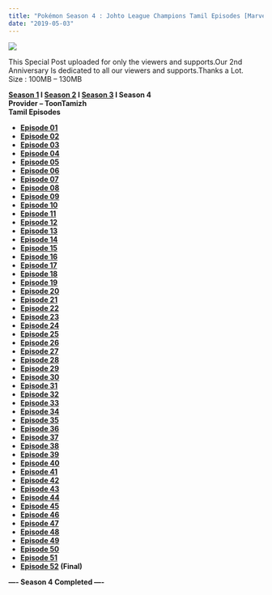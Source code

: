 ```yaml
---
title: "Pokémon Season 4 : Johto League Champions Tamil Episodes [Marvel HQ Tamil]"
date: "2019-05-03"
---
```


[![](https://3.bp.blogspot.com/-cwMat3xd2ew/XLV22ScsRyI/AAAAAAAAAd8/cUZ_jO1rmoYAiPcI0EVnLQDB1Fy_zL9SwCEwYBhgL/s1600/pokemon-go.jpg)](https://3.bp.blogspot.com/-cwMat3xd2ew/XLV22ScsRyI/AAAAAAAAAd8/cUZ_jO1rmoYAiPcI0EVnLQDB1Fy_zL9SwCEwYBhgL/s1600/pokemon-go.jpg)

This Special Post uploaded for only the viewers and supports.Our 2nd Anniversary Is dedicated to all our viewers and supports.Thanks a Lot.  
Size : 100MB – 130MB

**[Season 1](https://toonnetworktamil2.blogspot.com/2019/05/pokemon-season-1-indigo-league-tamil.html) I [Season 2](https://toonnetworktamil2.blogspot.com/2019/05/pokemon-season-2-adventures-on-orange.html) I [Season 3](https://toonnetworktamil2.blogspot.com/2019/04/pokemon-season-3-johto-journeys-tamil.html) I Season 4**  
**Provider – ToonTamizh**  
**Tamil Episodes**

- **[Episode 01](https://clk.ink/a7WQPY)**
- **[Episode 02](https://clk.ink/8FIqogLy)**
- **[Episode 03](https://clk.ink/jEbCQblB)**
- **[Episode 04](https://clk.ink/mEDNC1O)**
- **[Episode 05](https://clk.ink/FI3B)**
- **[Episode 06](https://clk.ink/2Wv1NDn)**
- **[Episode 07](https://clk.ink/z2HrB)**
- **[Episode 08](https://clk.ink/UFDm76TB)**
- **[Episode 09](https://clk.ink/aczDxOn)**
- **[Episode 10](https://clk.ink/oY49O6B)**
- **[Episode 11](https://clk.ink/nsdo)**
- **[Episode 12](https://clk.ink/pdOUhBFQ)**
- **[Episode 13](https://clk.ink/vUwnE7)**
- **[Episode 14](https://clk.ink/qmHgeuV)**
- **[Episode 15](https://clk.ink/LaIDe)**
- **[Episode 16](https://clk.ink/lWIqwJuI)**
- **[Episode 17](https://clk.ink/bONmDieD)**
- **[Episode 18](https://clk.ink/TtyLhpSl)**
- **[Episode 19](https://clk.ink/SHYV)**
- **[Episode 20](https://clk.ink/Jbc8dm)**
- **[Episode 21](https://clk.ink/J738p)**
- **[Episode 22](https://clk.ink/0DCXS1)**
- **[Episode 23](https://clk.ink/z63Tkgab)**
- **[Episode 24](https://clk.ink/93pvUpz)**
- **[Episode 25](https://clk.ink/mHgTZr6A)**
- **[Episode 26](https://clk.ink/dsJMx)**
- **[Episode 27](https://clk.ink/kYvi)**
- **[Episode 28](https://clk.ink/caDJs)**
- **[Episode 29](https://clk.ink/DrqhyYVu)**
- **[Episode 30](https://clk.ink/usDrvRAa)**
- **[Episode 31](https://clk.ink/eNEQj5Z)**
- **[Episode 32](https://clk.ink/0r9evcD2)**
- **[Episode 33](https://clk.ink/JoIuP)**
- **[Episode 34](https://clk.ink/0JIMyKmD)**
- **[Episode 35](https://clk.ink/Sz9E)**
- **[Episode 36](https://clk.ink/wFtZsuM)**
- **[Episode 37](https://clk.ink/jNmf2Ih)**
- **[Episode 38](https://clk.ink/QowU790H)**
- **[Episode 39](https://clk.ink/RFbu)**
- **[Episode 40](https://clk.ink/ujJrZAtw)**
- **[Episode 41](https://clk.ink/4ysSWF)**
- **[Episode 42](https://clk.ink/2Zqk9FUq)**
- **[Episode 43](https://clk.ink/z5A8le)**
- **[Episode 44](https://clk.ink/LV8rWcf)**
- **[Episode 45](https://clk.ink/aIPvZCrt)**
- **[Episode 46](https://clk.ink/gXLw)**
- **[Episode 47](https://clk.ink/lrxV75)**
- **[Episode 48](https://clk.ink/b4NKph7)**
- **[Episode 49](https://clk.ink/WMnlUc)**
- **[Episode 50](https://clk.ink/akFh)**
- **[Episode 51](https://clk.ink/isS5o4)**
- **[Episode 52](https://clk.ink/dO8Y6fGx) (Final)**

**—- Season 4 Completed —-**
